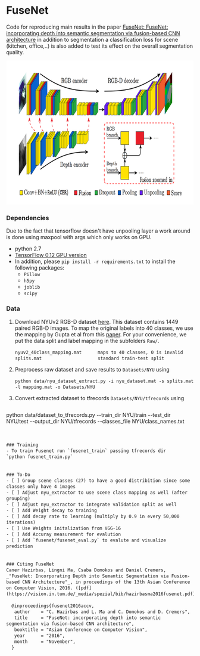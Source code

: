 # FuseNet
Code for reproducing main results in the paper [FuseNet: FuseNet: incorporating depth into semantic segmentation via fusion-based CNN architecture](https://vision.in.tum.de/_media/spezial/bib/hazirbasma2016fusenet.pdf) in addition to segmentation a classification loss for scene (kitchen, office,..) is also added to test its effect on the overall segmentation quality.


<img src="Images/framework.png" width="800px" height="386px"/>

### Dependencies
Due to the fact that tensorflow doesn't have unpooling layer a work around is done using
maxpool with args which only works on GPU.
- python 2.7
- [TensorFlow 0.12 GPU version](https://www.tensorflow.org/get_started/os_setup)
- In addition, please `pip install -r requirements.txt` to install the following packages:
    - `Pillow`
    - `h5py`
    - `joblib`
    - `scipy`

### Data
1. Download NYUv2 RGB-D dataset [here](http://cs.nyu.edu/~silberman/datasets/nyu_depth_v2.html). This dataset contains 1449 paired RGB-D images. To map the original labels into 40 classes, we use the mapping by Gupta et al from this [paper](https://people.eecs.berkeley.edu/~sgupta/pdf/GuptaArbelaezMalikCVPR13.pdf). For your convenience, we put the data split and label mapping in the subfolders `Raw/`.

    ```
    nyuv2_40class_mapping.mat      maps to 40 classes, 0 is invalid
    splits.mat                     standard train-test split
    ```

2. Preprocess raw dataset and save results to `Datasets/NYU` using

    ```
    python data/nyu_dataset_extract.py -i nyu_dataset.mat -s splits.mat -l mapping.mat -o Datasets/NYU
    ```

3. Convert extracted dataset to tfrecords `Datasets/NYU/tfrecords` using

   ```
  python data/dataset_to_tfrecords.py --train_dir NYU/train --test_dir NYU/test --output_dir NYU/tfrecords --classes_file NYU/class_names.txt
  ```


### Training
- To train Fusenet run `fusenet_train` passing tfrecords dir
  `python fusenet_train.py`


### To-Do
- [ ] Group scene classes (27) to have a good distribition since some classes only have 4 images
- [ ] Adjust nyu_extractor to use scene class mapping as well (after grouping)
- [ ] Adjust nyu_extractor to integrate validation split as well
- [ ] Add Weight decay to training
- [ ] Add decay rate to learning (multiply by 0.9 in every 50,000 iterations)
- [ ] Use Weights initalization from VGG-16
- [ ] Add Accuray measurement for evalution
- [ ] Add `fusenet/fusenet_eval.py` to evalute and visualize prediction


### Citing FuseNet
Caner Hazirbas, Lingni Ma, Csaba Domokos and Daniel Cremers, _"FuseNet: Incorporating Depth into Semantic Segmentation via Fusion-based CNN Architecture"_, in proceedings of the 13th Asian Conference on Computer Vision, 2016. ([pdf](https://vision.in.tum.de/_media/spezial/bib/hazirbasma2016fusenet.pdf))

    @inproceedings{fusenet2016accv,
     author    = "C. Hazirbas and L. Ma and C. Domokos and D. Cremers",
     title     = "FuseNet: incorporating depth into semantic segmentation via fusion-based CNN architecture",
     booktitle = "Asian Conference on Computer Vision",
     year      = "2016",
     month     = "November",
    }
